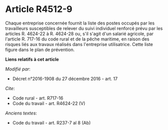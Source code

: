 # Article R4512-9

Chaque entreprise concernée fournit la liste des postes occupés par les travailleurs susceptibles de relever du suivi
individuel renforcé prévu par les articles R. 4624-22 à R. 4624-28 ou, s'il s'agit d'un salarié agricole, par l'article R.
717-16 du code rural et de la pêche maritime, en raison des risques liés aux travaux réalisés dans l'entreprise utilisatrice.
Cette liste figure dans le plan de prévention.

**Liens relatifs à cet article**

_Modifié par_:

  - Décret n°2016-1908 du 27 décembre 2016 - art. 17

_Cite_:

  - Code rural - art. R717-16
  - Code du travail - art. R4624-22 (V)

_Anciens textes_:

  - Code du travail - art. R237-7 al 8 (Ab)
